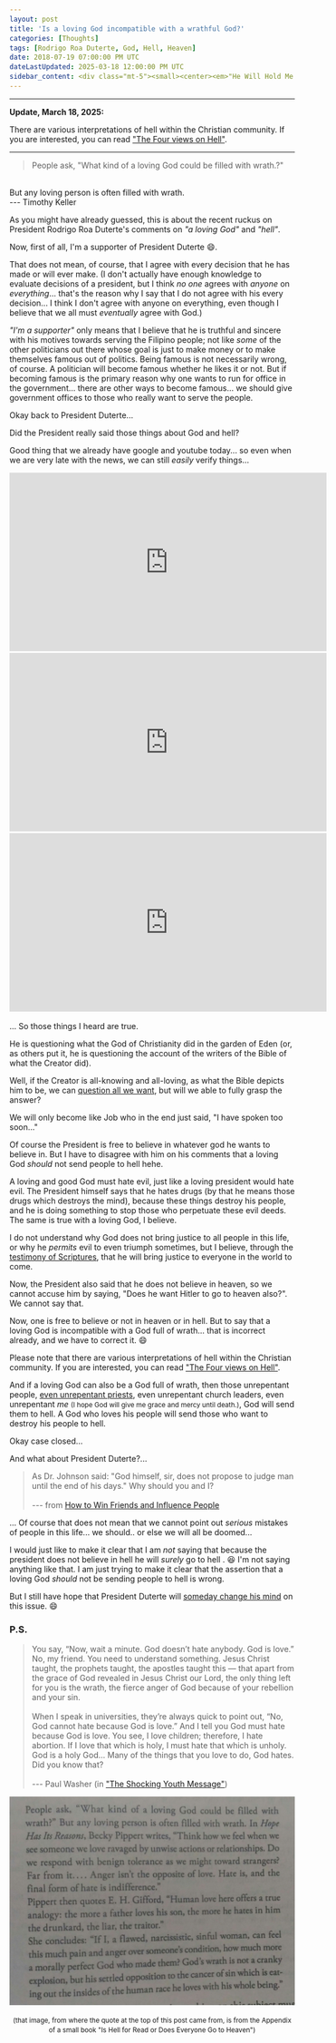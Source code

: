 ```yaml
---
layout: post
title: 'Is a loving God incompatible with a wrathful God?'
categories: [Thoughts]
tags: [Rodrigo Roa Duterte, God, Hell, Heaven]
date: 2018-07-19 07:00:00 PM UTC
dateLastUpdated: 2025-03-18 12:00:00 PM UTC
sidebar_content: <div class="mt-5"><small><center><em>"He Will Hold Me Fast " by Keith & Kristyn Getty</em></center></small> <iframe width="100%" src="https://www.youtube.com/embed/936BapRFHaQ?si=cq2tokKfq9P6Mldt" title="YouTube video player" frameborder="0" allow="accelerometer; autoplay; clipboard-write; encrypted-media; gyroscope; picture-in-picture; web-share" referrerpolicy="strict-origin-when-cross-origin" allowfullscreen></iframe></div><div class="mt-5"><small><center><em>"Christianity&#58; Opium or Truth? Answering Thoughtful Objections to the Christian Faith" by David Gooding and John Lennox</em></center></small><a href="https://www.myrtlefieldhouse.com/online-books/christianity-opium-or-truth"><img src="https://images.squarespace-cdn.com/content/v1/60799ad556a1540f55f0ae33/1700049372410-PH8ZH0BCPS1HQUHPL234/COOT-Cover-Mockup.png" style="box-shadow&#58; none;"></a></div>
---
```


<!-- July 20, 2018 03:00:00 AM Philippine Time -->

<!-- 
<small>_(NOTE: Updated Aug 4, 2018 sSo it will not sound angry or harsh :smile:)_</small>
 -->

---

**Update, March 18, 2025:**

There are various interpretations of hell within the Christian community. If you are interested, you can read ["The Four views on Hell"](https://archive.org/details/fourviewsonhell0000unse).

---

> People ask, "What kind of a loving God could be filled with wrath.?"
<br />
But any loving person is often filled with wrath.
<br />
 --- Timothy Keller

<!--more-->

As you might have already guessed, this is about the recent ruckus on President Rodrigo Roa Duterte's comments on _"a loving God"_ and _"hell"_.

Now, first of all, I'm a supporter of President Duterte :smile:.

That does not mean, of course, that I agree with every decision that he has made or will ever make. (I don't actually have enough knowledge to evaluate decisions of a president, but I think _no one_ agrees with _anyone_ on _everything_... that's the reason why I say that I do not agree with his every decision... I think I don't agree with anyone on everything, even though I believe that we all must _eventually_ agree with God.) 

_"I'm a supporter"_ only means that I believe that he is truthful and sincere with his motives towards serving the Filipino people; not like _some_ of the other politicians out there whose goal is just to make money or to make themselves famous out of politics. Being famous is not necessarily wrong, of course. A politician will become famous whether he likes it or not. But if becoming famous is the primary reason why one wants to run for office in the government... there are other ways to become famous... we should give government offices to those who really want to serve the people.

<!-- 
<small>(Also, please note that I said _some_. If you were not able to see the _some_ word in there, perhaps you are or will be one of those _some_. Tread carefully, because all of us are succeptible into doing these things we thought we don't like; things we thought we hate.)</small>
 -->

Okay back to President Duterte... 
<!-- _(I always do that... I always stray from my main topic...)_ -->

Did the President really said those things about God and hell?

Good thing that we already have google and youtube today... so even when we are very late with the news, we can still _easily_ verify things...


<iframe width="560" height="315" src="https://www.youtube.com/embed/LYC8bm3HIio" frameborder="0" allow="autoplay; encrypted-media" allowfullscreen></iframe>


<iframe width="560" height="315" src="https://www.youtube.com/embed/6oeDraf1k7w" frameborder="0" allow="autoplay; encrypted-media" allowfullscreen></iframe>


<iframe width="560" height="315" src="https://www.youtube.com/embed/CRrOAWiXJh8" frameborder="0" allow="autoplay; encrypted-media" allowfullscreen></iframe>


... So those things I heard are true.

He is questioning what the God of Christianity did in the garden of Eden (or, as others put it, he is questioning the account of the writers of the Bible of what the Creator did).

Well, if the Creator is all-knowing and all-loving, as what the Bible depicts him to be, we can [question all we want](https://www.gotquestions.org/question-God.html), but will we able to fully grasp the answer?

We will only become like Job who in the end just said, "I have spoken too soon..."

Of course the President is free to believe in whatever god he wants to believe in. But I have to disagree with him on his comments that a loving God _should_ not send people to hell hehe.

A loving and good God must hate evil, just like a loving president would hate evil. The President himself says that he hates drugs (by that he means those drugs which destroys the mind), because these things destroy his people, and he is doing something to stop those who perpetuate these evil deeds. The same is true with a loving God, I believe.

I do not understand why God does not bring justice to all people in this life, or why he _permits_ evil to even triumph sometimes, but I believe, through the [testimony of Scriptures](https://www.gotquestions.org/trust-the-Bible.html), that he will bring justice to everyone in the world to come.

Now, the President also said that he does not believe in heaven, so we cannot accuse him by saying, "Does he want Hitler to go to heaven also?". We cannot say that.

Now, one is free to believe or not in heaven or in hell. But to say that a loving God is incompatible with a God full of wrath... that is incorrect already, and we have to correct it. :smile:

<div class="message message-compressed float-right" markdown="1">

Please note that there are various interpretations of hell within the Christian community. If you are interested, you can read ["The Four views on Hell"](https://archive.org/details/fourviewsonhell0000unse).

</div>

And if a loving God can also be a God full of wrath, then those unrepentant people, [even unrepentant priests](https://www.youtube.com/watch?v=HQlDs6-woVM), even unrepentant church leaders, even unrepentant _me_ <small>(I hope God will give me grace and mercy until death.)</small>, God will send them to hell. A God who loves his people will send those who want to destroy his people to hell. 

Okay case closed...

And what about President Duterte?...

> As Dr. Johnson said: "God himself, sir, does not propose to judge man until the end of his days." Why should you and I?
<br /><br />
 --- from [How to Win Friends and Influence People](https://www.bookdepository.com/book/9780091906818?a_aid=jflaga)

... Of course that does not mean that we cannot point out _serious_ mistakes of people in this life... we should.. or else we will all be doomed...

I would just like to make it clear that I am _not_ saying that because the president does not believe in hell he will _surely_ go to hell . :laughing: I'm not saying anything like that. I am just trying to make it clear that the assertion that a loving God _should_ not be sending people to hell is wrong.

But I still have hope that President Duterte will [someday change his mind](
http://philippinereporter.com/2018/07/13/will-duterte-go-to-hell-or-heaven/
) on this issue. :smile:


### P.S.

> You say, “Now, wait a minute. God doesn’t hate anybody. God is love.” No, my friend. You need to understand something. Jesus Christ taught, the prophets taught, the apostles taught this — that apart from the grace of God revealed in Jesus Christ our Lord, the only thing left for you is the wrath, the fierce anger of God because of your rebellion and your sin.
<br /><br />
When I speak in universities, they’re always quick to point out, “No, God cannot hate because God is love.” And I tell you God must hate because God is love. You see, I love children; therefore, I hate abortion. If I love that which is holy, I must hate that which is unholy. God is a holy God... Many of the things that you love to do, God hates. Did you know that?
<br /><br />
 --- Paul Washer (in ["The Shocking Youth Message"](/2017/10/16/paul-washer))


![Timothy Keller on hell](/images/2018/timothy-keller-on-hell.jpg)

<center><small>(that image, from where the quote at the top of this post came from, is from the Appendix of a small book "Is Hell for Read or Does Everyone Go to Heaven")</small></center>

<!-- 
You might argue that the two quotes above seem to contradict each other --- the first one says God _hates_ sin; the second one says God does not hate but is _angry_ with sin. What I can only say is that we must understand that those two people I quoted, Paul Washer and Timothy Keller, used the word _hate_ differently.

Paul Washer did not say that God hates people; he said that God hates sin or unholiness. Or to say it differently, he said that God is angry with sin or unholiness.

Timothy Keller also used the word _hate_ as if it means _angered_
 -->

